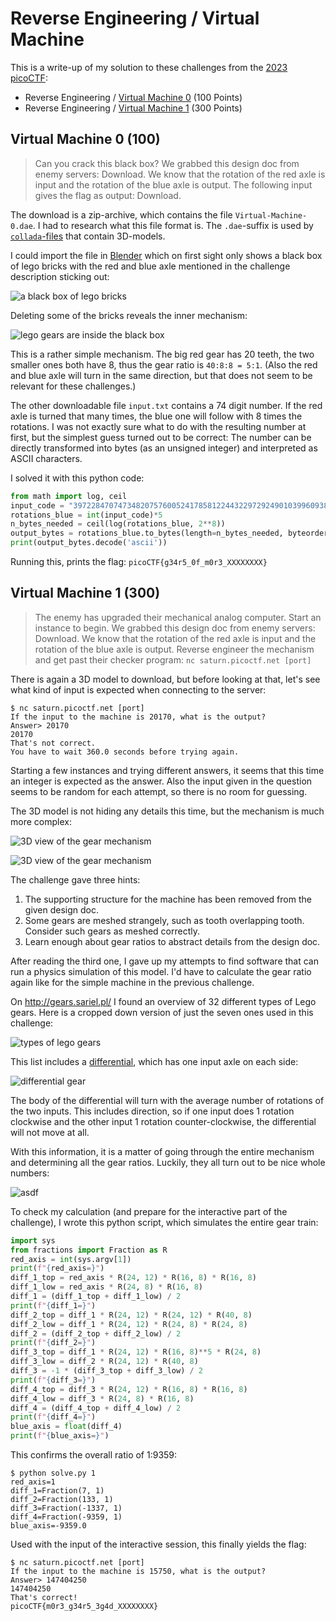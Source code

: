 # Reverse Engineering / Virtual Machine

This is a write-up of my solution to these challenges from the [2023 picoCTF](index.md):

- Reverse Engineering / [Virtual Machine 0](https://play.picoctf.org/practice/challenge/385) (100 Points)
- Reverse Engineering / [Virtual Machine 1](https://play.picoctf.org/practice/challenge/386) (300 Points)

## Virtual Machine 0 (100)
> Can you crack this black box? We grabbed this design doc from enemy servers: Download. We know that the rotation of the red axle is input and the rotation of the blue axle is output. The following input gives the flag as output: Download.

The download is a zip-archive, which contains the file `Virtual-Machine-0.dae`.
I had to research what this file format is.
The `.dae`-suffix is used by [`collada`-files](https://en.wikipedia.org/wiki/COLLADA) that contain 3D-models.


I could import the file in [Blender](https://www.blender.org/)
which on first sight only shows a black box of lego bricks with the red and blue axle mentioned in the challenge description sticking out:

![a black box of lego bricks](img/2023-03-14_19-18-08.png)

Deleting some of the bricks reveals the inner mechanism:

![lego gears are inside the black box](img/2023-03-14_19-17-05.png)

This is a rather simple mechanism.
The big red gear has 20 teeth, the two smaller ones both have 8, thus the gear ratio is `40:8:8 = 5:1`.
(Also the red and blue axle will turn in the same direction,
but that does not seem to be relevant for these challenges.)

The other downloadable file `input.txt` contains a 74 digit number.
If the red axle is turned that many times, the blue one will follow with 8 times the rotations.
I was not exactly sure what to do with the resulting number at first, but the simplest guess turned out to be correct:
The number can be directly transformed into bytes (as an unsigned integer) and interpreted as ASCII characters.

I solved it with this python code:
```python
from math import log, ceil
input_code = "39722847074734820757600524178581224432297292490103996093885484608048665625"
rotations_blue = int(input_code)*5
n_bytes_needed = ceil(log(rotations_blue, 2**8))
output_bytes = rotations_blue.to_bytes(length=n_bytes_needed, byteorder='big')
print(output_bytes.decode('ascii'))
```

Running this, prints the flag: `picoCTF{g34r5_0f_m0r3_XXXXXXXX}`

## Virtual Machine 1 (300)
> The enemy has upgraded their mechanical analog computer. Start an instance to begin.
> We grabbed this design doc from enemy servers: Download. We know that the rotation of the red axle is input and the rotation of the blue axle is output. Reverse engineer the mechanism and get past their checker program: `nc saturn.picoctf.net [port]`

There is again a 3D model to download, but before looking at that, let's see what kind of input is expected when connecting to the server:
```
$ nc saturn.picoctf.net [port]
If the input to the machine is 20170, what is the output?
Answer> 20170
20170
That's not correct.
You have to wait 360.0 seconds before trying again.
```

Starting a few instances and trying different answers, it seems that this time an integer is expected as the answer.
Also the input given in the question seems to be random for each attempt, so there is no room for guessing.

The 3D model is not hiding any details this time, but the mechanism is much more complex:

![3D view of the gear mechanism](img/2023-03-15_17-35-37.png)

![3D view of the gear mechanism](img/2023-03-15_17-36-46.png)

The challenge gave three hints:
1. The supporting structure for the machine has been removed from the given design doc.
2. Some gears are meshed strangely, such as tooth overlapping tooth. Consider such gears as meshed correctly.
3. Learn enough about gear ratios to abstract details from the design doc.

After reading the third one, I gave up my attempts to find software that can run a physics simulation of this model.
I'd have to calculate the gear ratio again like for the simple machine in the previous challenge.

On http://gears.sariel.pl/ I found an overview of 32 different types of Lego gears.
Here is a cropped down version of just the seven ones used in this challenge:

![types of lego gears](img/Lego_gears_teeth_count.png)

This list includes a [differential](https://en.wikipedia.org/wiki/Differential_(mechanical_device)),
which has one input axle on each side:

![differential gear](img/differential.png)

The body of the differential will turn with the average number of rotations of the two inputs.
This includes direction, so if one input does 1 rotation clockwise and the other input 1 rotation counter-clockwise,
the differential will not move at all.

With this information, it is a matter of going through the entire mechanism and determining all the gear ratios.
Luckily, they all turn out to be nice whole numbers:

![asdf](img/gear_analysis_2.png)

To check my calculation (and prepare for the interactive part of the challenge),
I wrote this python script, which simulates the entire gear train:

```python
import sys
from fractions import Fraction as R
red_axis = int(sys.argv[1])
print(f"{red_axis=}")
diff_1_top = red_axis * R(24, 12) * R(16, 8) * R(16, 8)
diff_1_low = red_axis * R(24, 8) * R(16, 8)
diff_1 = (diff_1_top + diff_1_low) / 2
print(f"{diff_1=}")
diff_2_top = diff_1 * R(24, 12) * R(24, 12) * R(40, 8)
diff_2_low = diff_1 * R(24, 12) * R(24, 8) * R(24, 8)
diff_2 = (diff_2_top + diff_2_low) / 2
print(f"{diff_2=}")
diff_3_top = diff_1 * R(24, 12) * R(16, 8)**5 * R(24, 8)
diff_3_low = diff_2 * R(24, 12) * R(40, 8)
diff_3 = -1 * (diff_3_top + diff_3_low) / 2
print(f"{diff_3=}")
diff_4_top = diff_3 * R(24, 12) * R(16, 8) * R(16, 8)
diff_4_low = diff_3 * R(24, 8) * R(16, 8)
diff_4 = (diff_4_top + diff_4_low) / 2
print(f"{diff_4=}")
blue_axis = float(diff_4)
print(f"{blue_axis=}")
```

This confirms the overall ratio of 1:9359:

```
$ python solve.py 1
red_axis=1
diff_1=Fraction(7, 1)
diff_2=Fraction(133, 1)
diff_3=Fraction(-1337, 1)
diff_4=Fraction(-9359, 1)
blue_axis=-9359.0
```

Used with the input of the interactive session, this finally yields the flag:

```
$ nc saturn.picoctf.net [port]
If the input to the machine is 15750, what is the output?
Answer> 147404250     
147404250
That's correct!
picoCTF{m0r3_g34r5_3g4d_XXXXXXXX}
```

